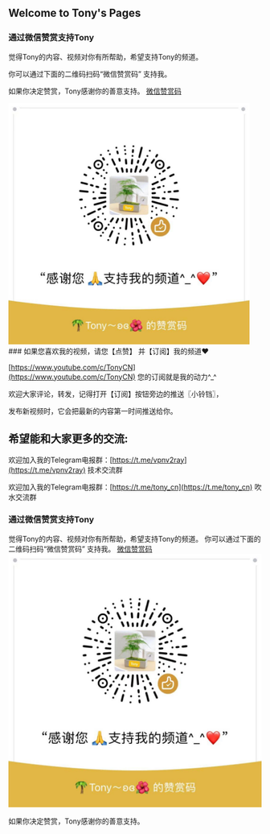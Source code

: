 ## Welcome to Tony's Pages
### 通过微信赞赏支持Tony

觉得Tony的内容、视频对你有所帮助，希望支持Tony的频道。

你可以通过下面的二维码扫码“微信赞赏码” 支持我。

如果你决定赞赏，Tony感谢你的善意️支持。
[微信赞赏码](https://raw.githubusercontent.com/V2RAY-VPN/tony/master/tony_weixin_zanshang.jpg)
<Div align=left><img width="480" height="480" src="https://raw.githubusercontent.com/V2RAY-VPN/tony/master/tony_weixin_zanshang.jpg"/></div>
### 如果您喜欢我的视频，请您【点赞】 并【订阅】我的频道♥

[https://www.youtube.com/c/TonyCN](https://www.youtube.com/c/TonyCN) 您的订阅就是我的动力^_^

欢迎大家评论，转发，记得打开【订阅】按钮旁边的推送〖小铃铛〗，

发布新视频时，它会把最新的内容第一时间推送给你。

## 希望能和大家更多的交流:

欢迎加入我的Telegram电报群：[https://t.me/vpnv2ray](https://t.me/vpnv2ray)  技术交流群

欢迎加入我的Telegram电报群：[https://t.me/tony_cn](https://t.me/tony_cn)  吹水交流群

### 通过微信赞赏支持Tony

觉得Tony的内容、视频对你有所帮助，希望支持Tony的频道。
你可以通过下面的二维码扫码“微信赞赏码” 支持我。
[微信赞赏码](https://raw.githubusercontent.com/V2RAY-VPN/tony/master/tony_weixin_zanshang.jpg)
![微信赞赏码](https://raw.githubusercontent.com/V2RAY-VPN/tony/master/tony_weixin_zanshang.jpg)

如果你决定赞赏，Tony感谢你的善意️支持。



